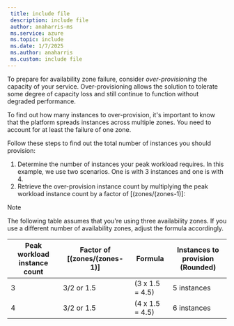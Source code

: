 ```yaml
---
 title: include file
 description: include file
 author: anaharris-ms
 ms.service: azure
 ms.topic: include
 ms.date: 1/7/2025
 ms.author: anaharris
 ms.custom: include file
---
```


To prepare for availability zone failure, consider *over-provisioning* the capacity of your service. Over-provisioning allows the solution to tolerate some degree of capacity loss and still continue to function without degraded performance. 

To find out how many instances to over-provision, it's important to know that the platform spreads instances across multiple zones. You need to account for at least the failure of one zone.

Follow these steps to find out the total number of instances you should provision:

1. Determine the number of instances your peak workload requires. In this example, we use two scenarios. One is with 3 instances and one is with 4.
2. Retrieve the over-provision instance count by multiplying the peak workload instance count by a factor of [(zones/(zones-1)]:

>[!NOTE]
>The following table assumes that you're using three availability zones. If you use a different number of availability zones, adjust the formula accordingly.

| Peak workload instance count | Factor of  [(zones/(zones-1)]|Formula| Instances to provision (Rounded) |
|-------|---------|---------|--------|
|3|3/2 or 1.5|(3 x 1.5 = 4.5)|5 instances|
|4|3/2 or 1.5|(4 x 1.5 = 4.5)|6 instances|
